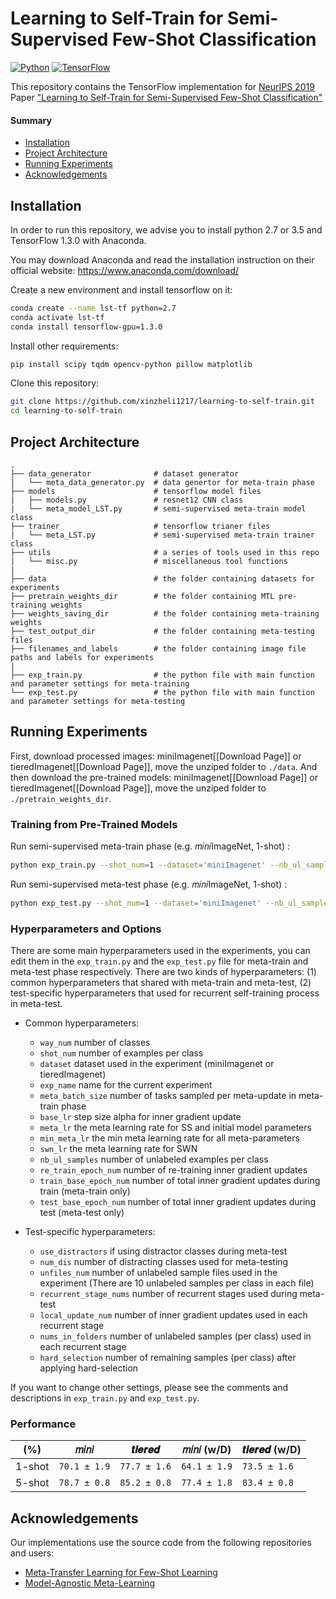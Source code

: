 # Learning to Self-Train for Semi-Supervised Few-Shot Classification
[![Python](https://img.shields.io/badge/python-2.7%20%7C%203.5-blue.svg)](https://www.python.org/)
[![TensorFlow](https://img.shields.io/badge/tensorflow-1.3.0-orange.svg)](https://github.com/y2l/meta-transfer-learning/tree/master/tensorflow)

This repository contains the TensorFlow implementation for [NeurIPS 2019](https://nips.cc/) Paper ["Learning to Self-Train for Semi-Supervised Few-Shot Classification"](http://openaccess.thecvf.com/content_CVPR_2019/papers/Sun_Meta-Transfer_Learning_for_Few-Shot_Learning_CVPR_2019_paper.pdf)

#### Summary

* [Installation](#installation)
* [Project Architecture](#project-architecture)
* [Running Experiments](#running-experiments)
* [Acknowledgements](#acknowledgements)

## Installation

In order to run this repository, we advise you to install python 2.7 or 3.5 and TensorFlow 1.3.0 with Anaconda.

You may download Anaconda and read the installation instruction on their official website:
<https://www.anaconda.com/download/>

Create a new environment and install tensorflow on it:

```bash
conda create --name lst-tf python=2.7
conda activate lst-tf
conda install tensorflow-gpu=1.3.0
```

Install other requirements:
```bash
pip install scipy tqdm opencv-python pillow matplotlib
```

Clone this repository:

```bash
git clone https://github.com/xinzheli1217/learning-to-self-train.git 
cd learning-to-self-train
```

## Project Architecture

```
.
├── data_generator              # dataset generator 
|   └── meta_data_generator.py  # data genertor for meta-train phase
├── models                      # tensorflow model files 
|   ├── models.py               # resnet12 CNN class
|   └── meta_model_LST.py       # semi-supervised meta-train model class
├── trainer                     # tensorflow trianer files  
|   └── meta_LST.py             # semi-supervised meta-train trainer class
├── utils                       # a series of tools used in this repo
|   └── misc.py                 # miscellaneous tool functions
| 
├── data                        # the folder containing datasets for experiments
├── pretrain_weights_dir        # the folder containing MTL pre-training weights
├── weights_saving_dir          # the folder containing meta-training weights
├── test_output_dir             # the folder containing meta-testing files
├── filenames_and_labels        # the folder containing image file paths and labels for experiments
|
├── exp_train.py                # the python file with main function and parameter settings for meta-training
└── exp_test.py                 # the python file with main function and parameter settings for meta-testing
```

## Running Experiments

First, download processed images: miniImagenet[\[Download Page\]] or tieredImagenet[\[Download Page\]], move the unziped folder to `./data`. And then download the pre-trained models: miniImagenet[\[Download Page\]] or tieredImagenet[\[Download Page\]], move the unziped folder to `./pretrain_weights_dir`. 

### Training from Pre-Trained Models
Run semi-supervised meta-train phase (e.g. 𝑚𝑖𝑛𝑖ImageNet, 1-shot) :
```bash
python exp_train.py --shot_num=1 --dataset='miniImagenet' --nb_ul_samples=10 --metatrain_iterations=15000 --exp_name='LST_1_shot'
```
Run semi-supervised meta-test phase (e.g. 𝑚𝑖𝑛𝑖ImageNet, 1-shot) :
```bash
python exp_test.py --shot_num=1 --dataset='miniImagenet' --nb_ul_samples=100 --unfiles_num=10 --test_iter=15000 --recurrent_stage_nums=6 --nums_in_folders=30 --hard_selection=20 --exp_name='LST_1_shot'
```

### Hyperparameters and Options
There are some main hyperparameters used in the experiments, you can edit them in the `exp_train.py` and the `exp_test.py` file for meta-train and meta-test phase respectively. There are two kinds of hyperparameters: (1) common hyperparameters that shared with meta-train and meta-test, (2) test-specific hyperparameters that used for recurrent self-training process in meta-test.
* Common hyperparameters:
  - `way_num` number of classes
  - `shot_num` number of examples per class
  - `dataset` dataset used in the experiment (miniImagenet or tieredImagenet)
  - `exp_name` name for the current experiment
  - `meta_batch_size` number of tasks sampled per meta-update in meta-train phase
  - `base_lr` step size alpha for inner gradient update
  - `meta_lr` the meta learning rate for SS and initial model parameters
  - `min_meta_lr` the min meta learning rate for all meta-parameters
  - `swn_lr` the meta learning rate for SWN
  - `nb_ul_samples` number of unlabeled examples per class
  - `re_train_epoch_num` number of re-training inner gradient updates
  - `train_base_epoch_num` number of total inner gradient updates during train (meta-train only)
  - `test_base_epoch_num` number of total inner gradient updates during test (meta-test only)
  
* Test-specific hyperparameters:
  - `use_distractors` if using distractor classes during meta-test
  - `num_dis` number of distracting classes used for meta-testing
  - `unfiles_num` number of unlabeled sample files used in the experiment (There are 10 unlabeled samples per class in each file)
  - `recurrent_stage_nums` number of recurrent stages used during meta-test
  - `local_update_num` number of inner gradient updates used in each recurrent stage
  - `nums_in_folders` number of unlabeled samples (per class) used in each recurrent stage
  - `hard_selection` number of remaining samples (per class) after applying hard-selection
  
If you want to change other settings, please see the comments and descriptions in `exp_train.py` and `exp_test.py`.

### Performance

|          (%)           | 𝑚𝑖𝑛𝑖  | 𝒕𝒊𝒆𝒓𝒆𝒅  |  𝑚𝑖𝑛𝑖 (w/D) | 𝒕𝒊𝒆𝒓𝒆𝒅  (w/D) |
| ---------------------- | ------------ | ------------ | ------------ | ------------ |
| 1-shot            | `70.1 ± 1.9` | `77.7 ± 1.6` |  `64.1 ± 1.9` | `73.5 ± 1.6` |
| 5-shot           | `78.7 ± 0.8` | `85.2 ± 0.8` |  `77.4 ± 1.8` | `83.4 ± 0.8` |

## Acknowledgements

Our implementations use the source code from the following repositories and users:
* [Meta-Transfer Learning for Few-Shot Learning](https://github.com/yaoyao-liu/meta-transfer-learning)
* [Model-Agnostic Meta-Learning](https://github.com/cbfinn/maml)
